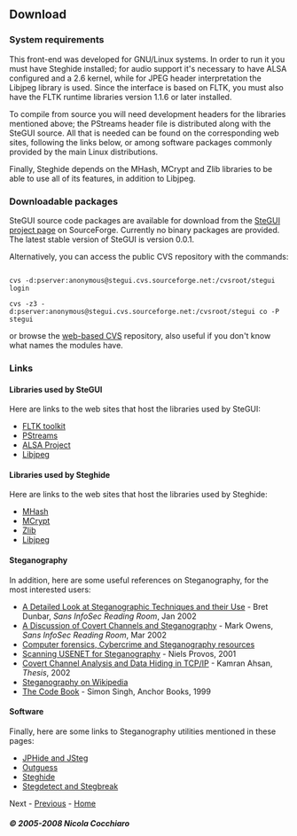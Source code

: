 <?xml version="1.0" encoding="ISO-8859-1"?>
<!DOCTYPE html PUBLIC "-//W3C//DTD XHTML 1.1//EN" "http://www.w3.org/TR/xhtml11/DTD/xhtml11.dtd" >
  
<html xmlns="http://www.w3.org/1999/xhtml" xml:lang="en">
  <head>
    <meta name="keywords" content="steganography, Steghide, digital images, digital audio, BMP, Bitmap, JPG, Jpeg, AU, WAV, Wave, text editor, encryption" />
    <meta name="description" content="SteGUI homepage" />
    <meta http-equiv="Content-Type" content="text/html; charset=ISO-8859-1" />
    <link type="text/css" rel="stylesheet" title="SteGUI style" href="styles/style.css" />
    <title>SteGUI - Download</title>
  </head>
  
<body>

<h2>Download</h2>

<p class="footer"></p>

<h3><a id="req">System requirements</a></h3>

<p>
This front-end was developed for GNU/Linux systems. In order to run it you 
must have Steghide installed; for audio support it's necessary to have ALSA 
configured and a 2.6 kernel, while for JPEG header interpretation the Libjpeg 
library is used. Since the interface is based on FLTK, you must also have the 
FLTK runtime libraries version 1.1.6 or later installed.
</p>

<p>
To compile from source you will need development headers for the libraries 
mentioned above; the PStreams header file is distributed along with the SteGUI 
source. All that is needed can be found on the corresponding web sites, 
following the links below, or among software packages commonly provided by the 
main Linux distributions.
</p>

<p>
Finally, Steghide depends on the MHash, MCrypt and Zlib libraries to be able to 
use all of its features, in addition to Libjpeg.
</p>

<h3><a id="pkg">Downloadable packages</a></h3>

<p>
SteGUI source code packages are available for download from the 
<a href="http://sourceforge.net/projects/stegui/">SteGUI project page</a> on 
SourceForge. Currently no binary packages are provided. The latest stable 
version of SteGUI is version 0.0.1.
</p>

<p>
Alternatively, you can access the public CVS repository with the commands:
</p>

<div><code>
cvs -d:pserver:anonymous@stegui.cvs.sourceforge.net:/cvsroot/stegui login
</code></div>

<div><code>
cvs -z3 -d:pserver:anonymous@stegui.cvs.sourceforge.net:/cvsroot/stegui co -P stegui
</code></div>

<p>
or browse the 
<a href="http://cvs.sourceforge.net/viewcvs.py/stegui">web-based CVS</a> 
repository, also useful if you don't know what names the modules have.
</p>

<h3><a id="link">Links</a></h3>

<h4><a id="guilib">Libraries used by SteGUI</a></h4>

<p>
Here are links to the web sites that host the libraries used by SteGUI:
</p>

<ul>
	<li><a href="http://www.fltk.org">FLTK toolkit</a></li>
	<li><a href="http://pstreams.sf.net">PStreams</a></li>
	<li><a href="http://www.alsa-project.org">ALSA Project</a></li>
	<li><a href="http://www.ijg.org/">Libjpeg</a></li>
</ul>

<h4><a id="libsteg">Libraries used by Steghide</a></h4>

<p>
Here are links to the web sites that host the libraries used by Steghide:
</p>

<ul>
	<li><a href="http://mhash.sf.net">MHash</a></li>
	<li><a href="http://mcrypt.sf.net">MCrypt</a></li>
	<li><a href="http://www.zlib.net">Zlib</a></li>
	<li><a href="http://www.ijg.org/">Libjpeg</a></li>
</ul>

<h4><a id="steg">Steganography</a></h4>

<p>
In addition, here are some useful references on Steganography, for the most 
interested users:
</p>

<ul>
	<li><a href="http://www.sans.org/rr/papers/index.php?id=677">
	A Detailed Look at Steganographic Techniques and their Use</a>
	- Bret Dunbar, <em>Sans InfoSec Reading Room</em>, Jan 2002</li>
	<li><a href="http://www.sans.org/rr/papers/index.php?id=678">
	A Discussion of Covert Channels and Steganography</a>
	- Mark Owens, <em>Sans InfoSec Reading Room</em>, Mar 2002</li>
	<li><a href="http://www.forensics.nl/steganography">
	Computer forensics, Cybercrime and Steganography resources</a></li>
	<li><a href="http://niels.xtdnet.nl/stego/usenet.php">
	Scanning USENET for Steganography</a> - Niels Provos, 2001</li>
	<li><a href="http://gray-world.net/papers/ahsan02.pdf">
	Covert Channel Analysis and Data Hiding in TCP/IP</a>
	- Kamran Ahsan, <em>Thesis</em>, 2002</li>
	<li><a href="http://en.wikipedia.org/wiki/Steganography">Steganography on Wikipedia</a></li>
	<li><a href="http://www.simonsingh.net/The_Code_Book.html">
	The Code Book</a> - Simon Singh, Anchor Books, 1999</li>
</ul>

<h4><a id="soft">Software</a></h4>

<p>
Finally, here are some links to Steganography utilities mentioned in these 
pages:
</p>

<ul>
	<li><a href="http://linux01.gwdg.de/~alatham/stego.html">JPHide and JSteg</a></li>
	<li><a href="http://www.outguess.org">Outguess</a></li>
	<li><a href="http://steghide.sf.net">Steghide</a></li>
	<li><a href="http://niels.xtdnet.nl/stego/faq.html">Stegdetect and Stegbreak</a></li>
</ul>
	
<p class="footer">
Next - <a href="frontend.html">Previous</a> - <a href="index.html">Home</a>
</p>

<div>
<h5><em>&copy; 2005-2008 Nicola Cocchiaro</em></h5>
</div>

</body>
</html>
